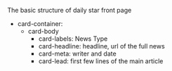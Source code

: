 The basic structure of daily star front page

- card-container:
  - card-body
    - card-labels: News Type
    - card-headline: headline, url of the full news
    - card-meta: writer and date
    - card-lead: first few lines of the main article

